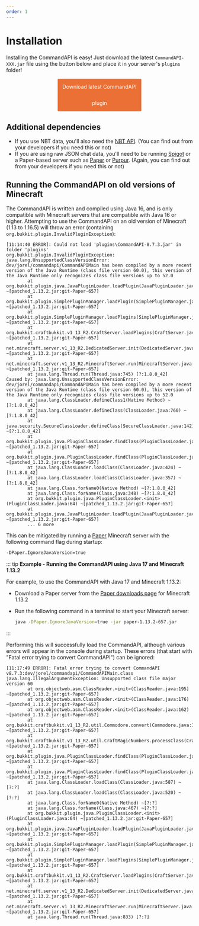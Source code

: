 ```yaml
---
order: 1
---
```


# Installation

Installing the CommandAPI is easy! Just download the latest `CommandAPI-XXX.jar` file using the button below and place it in your server's `plugins` folder!

<br>

<a href="https://github.com/JorelAli/CommandAPI/releases/latest" style="
background-color: #EB7035;
border-radius:3px;
color: #ffffff;
display: block;
line-height: 44px;
text-align: center;
width: 45%;
text-decoration: none;
margin-top: -30px;
margin-bottom: 30px;
margin-left: auto;
margin-right: auto;">Download latest CommandAPI plugin</a>

## Additional dependencies

- If you use NBT data, you'll also need the [NBT API](https://www.spigotmc.org/resources/nbt-api.7939/). (You can find out from your developers if you need this or not)
- If you are using raw JSON chat data, you'll need to be running [Spigot](https://www.spigotmc.org/wiki/about-spigot/) or a Paper-based server such as [Paper](https://papermc.io/) or [Purpur](https://purpurmc.org/). (Again, you can find out from your developers if you need this or not)

## Running the CommandAPI on old versions of Minecraft

The CommandAPI is written and compiled using Java 16, and is only compatible with Minecraft servers that are compatible with Java 16 or higher. Attempting to use the CommandAPI on an old version of Minecraft (1.13 to 1.16.5) will throw an error (containing `org.bukkit.plugin.InvalidPluginException`):

```log
[11:14:40 ERROR]: Could not load 'plugins\CommandAPI-8.7.3.jar' in folder 'plugins'
org.bukkit.plugin.InvalidPluginException: java.lang.UnsupportedClassVersionError: dev/jorel/commandapi/CommandAPIMain has been compiled by a more recent version of the Java Runtime (class file version 60.0), this version of the Java Runtime only recognizes class file versions up to 52.0
        at org.bukkit.plugin.java.JavaPluginLoader.loadPlugin(JavaPluginLoader.java:138) ~[patched_1.13.2.jar:git-Paper-657]
        at org.bukkit.plugin.SimplePluginManager.loadPlugin(SimplePluginManager.java:334) ~[patched_1.13.2.jar:git-Paper-657]
        at org.bukkit.plugin.SimplePluginManager.loadPlugins(SimplePluginManager.java:255) ~[patched_1.13.2.jar:git-Paper-657]
        at org.bukkit.craftbukkit.v1_13_R2.CraftServer.loadPlugins(CraftServer.java:331) ~[patched_1.13.2.jar:git-Paper-657]
        at net.minecraft.server.v1_13_R2.DedicatedServer.init(DedicatedServer.java:235) ~[patched_1.13.2.jar:git-Paper-657]
        at net.minecraft.server.v1_13_R2.MinecraftServer.run(MinecraftServer.java:787) ~[patched_1.13.2.jar:git-Paper-657]
        at java.lang.Thread.run(Thread.java:745) [?:1.8.0_42]
Caused by: java.lang.UnsupportedClassVersionError: dev/jorel/commandapi/CommandAPIMain has been compiled by a more recent version of the Java Runtime (class file version 60.0), this version of the Java Runtime only recognizes class file versions up to 52.0
        at java.lang.ClassLoader.defineClass1(Native Method) ~[?:1.8.0_42]
        at java.lang.ClassLoader.defineClass(ClassLoader.java:760) ~[?:1.8.0_42]
        at java.security.SecureClassLoader.defineClass(SecureClassLoader.java:142) ~[?:1.8.0_42]
        at org.bukkit.plugin.java.PluginClassLoader.findClass(PluginClassLoader.java:136) ~[patched_1.13.2.jar:git-Paper-657]
        at org.bukkit.plugin.java.PluginClassLoader.findClass(PluginClassLoader.java:86) ~[patched_1.13.2.jar:git-Paper-657]
        at java.lang.ClassLoader.loadClass(ClassLoader.java:424) ~[?:1.8.0_42]
        at java.lang.ClassLoader.loadClass(ClassLoader.java:357) ~[?:1.8.0_42]
        at java.lang.Class.forName0(Native Method) ~[?:1.8.0_42]
        at java.lang.Class.forName(Class.java:348) ~[?:1.8.0_42]
        at org.bukkit.plugin.java.PluginClassLoader.<init>(PluginClassLoader.java:64) ~[patched_1.13.2.jar:git-Paper-657]
        at org.bukkit.plugin.java.JavaPluginLoader.loadPlugin(JavaPluginLoader.java:134) ~[patched_1.13.2.jar:git-Paper-657]
        ... 6 more
```

This can be mitigated by running a [Paper](https://papermc.io/) Minecraft server with the following command flag during startup:

```sh
-DPaper.IgnoreJavaVersion=true
```


::: tip **Example - Running the CommandAPI using Java 17 and Minecraft 1.13.2**

For example, to use the CommandAPI with Java 17 and Minecraft 1.13.2:

- Download a Paper server from the [Paper downloads page](https://papermc.io/downloads/all) for Minecraft 1.13.2
- Run the following command in a terminal to start your Minecraft server:

  ```sh
  java -DPaper.IgnoreJavaVersion=true -jar paper-1.13.2-657.jar
  ```

:::

Performing this will successfully load the CommandAPI, although various errors will appear in the console during startup. These errors (that start with "Fatal error trying to convert CommandAPI") can be ignored:

```log
[11:17:49 ERROR]: Fatal error trying to convert CommandAPI v8.7.3:dev/jorel/commandapi/CommandAPIMain.class
java.lang.IllegalArgumentException: Unsupported class file major version 60
        at org.objectweb.asm.ClassReader.<init>(ClassReader.java:195) ~[patched_1.13.2.jar:git-Paper-657]
        at org.objectweb.asm.ClassReader.<init>(ClassReader.java:176) ~[patched_1.13.2.jar:git-Paper-657]
        at org.objectweb.asm.ClassReader.<init>(ClassReader.java:162) ~[patched_1.13.2.jar:git-Paper-657]
        at org.bukkit.craftbukkit.v1_13_R2.util.Commodore.convert(Commodore.java:170) ~[patched_1.13.2.jar:git-Paper-657]
        at org.bukkit.craftbukkit.v1_13_R2.util.CraftMagicNumbers.processClass(CraftMagicNumbers.java:238) ~[patched_1.13.2.jar:git-Paper-657]
        at org.bukkit.plugin.java.PluginClassLoader.findClass(PluginClassLoader.java:113) ~[patched_1.13.2.jar:git-Paper-657]
        at org.bukkit.plugin.java.PluginClassLoader.findClass(PluginClassLoader.java:86) ~[patched_1.13.2.jar:git-Paper-657]
        at java.lang.ClassLoader.loadClass(ClassLoader.java:587) ~[?:?]
        at java.lang.ClassLoader.loadClass(ClassLoader.java:520) ~[?:?]
        at java.lang.Class.forName0(Native Method) ~[?:?]
        at java.lang.Class.forName(Class.java:467) ~[?:?]
        at org.bukkit.plugin.java.PluginClassLoader.<init>(PluginClassLoader.java:64) ~[patched_1.13.2.jar:git-Paper-657]
        at org.bukkit.plugin.java.JavaPluginLoader.loadPlugin(JavaPluginLoader.java:134) ~[patched_1.13.2.jar:git-Paper-657]
        at org.bukkit.plugin.SimplePluginManager.loadPlugin(SimplePluginManager.java:334) ~[patched_1.13.2.jar:git-Paper-657]
        at org.bukkit.plugin.SimplePluginManager.loadPlugins(SimplePluginManager.java:255) ~[patched_1.13.2.jar:git-Paper-657]
        at org.bukkit.craftbukkit.v1_13_R2.CraftServer.loadPlugins(CraftServer.java:331) ~[patched_1.13.2.jar:git-Paper-657]
        at net.minecraft.server.v1_13_R2.DedicatedServer.init(DedicatedServer.java:235) ~[patched_1.13.2.jar:git-Paper-657]
        at net.minecraft.server.v1_13_R2.MinecraftServer.run(MinecraftServer.java:787) ~[patched_1.13.2.jar:git-Paper-657]
        at java.lang.Thread.run(Thread.java:833) [?:?]
```
